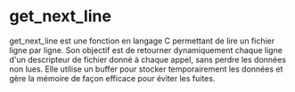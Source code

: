 # get_next_line
get_next_line est une fonction en langage C permettant de lire un fichier ligne par ligne. Son objectif est de retourner dynamiquement chaque ligne d'un descripteur de fichier donné à chaque appel, sans perdre les données non lues. Elle utilise un buffer pour stocker temporairement les données et gère la mémoire de façon efficace pour éviter les fuites.
